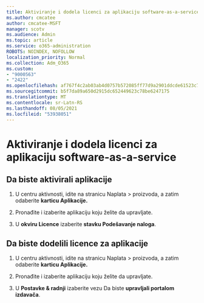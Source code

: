 ```yaml
---
title: Aktiviranje i dodela licenci za aplikaciju software-as-a-service
ms.author: cmcatee
author: cmcatee-MSFT
manager: scotv
ms.audience: Admin
ms.topic: article
ms.service: o365-administration
ROBOTS: NOINDEX, NOFOLLOW
localization_priority: Normal
ms.collection: Adm_O365
ms.custom:
- "9000563"
- "2422"
ms.openlocfilehash: af767f4c2ab03ab4d0757b572085ff77d9a2901ddcde61523c7f314b11726f25
ms.sourcegitcommit: b5f7da89a650d2915dc652449623c78be6247175
ms.translationtype: MT
ms.contentlocale: sr-Latn-RS
ms.lasthandoff: 08/05/2021
ms.locfileid: "53938051"
---
```

# <a name="activate-and-assign-software-as-a-service-app-licenses"></a>Aktiviranje i dodela licenci za aplikaciju software-as-a-service 

## <a name="to-activate-apps"></a>Da biste aktivirali aplikacije

1. U centru aktivnosti, idite na stranicu Naplata  >  **[](https://go.microsoft.com/fwlink/p/?linkid=842054)** proizvoda, a zatim odaberite **karticu Aplikacije.**

2. Pronađite i izaberite aplikaciju koju želite da upravljate.

3. U **okviru Licence** izaberite **stavku Podešavanje naloga**.  

## <a name="to-assign-app-licenses"></a>Da biste dodelili licence za aplikacije

1. U centru aktivnosti, idite na stranicu Naplata  >  **[](https://go.microsoft.com/fwlink/p/?linkid=842054)** proizvoda, a zatim odaberite **karticu Aplikacije.**

2. Pronađite i izaberite aplikaciju koju želite da upravljate.  

3. U **Postavke & radnji** izaberite vezu Da biste **upravljali portalom izdavača**.